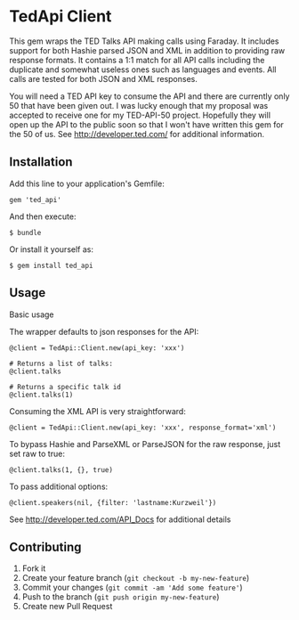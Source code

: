 # TedApi Client

This gem wraps the TED Talks API making calls using Faraday.  It includes support for both Hashie parsed JSON and XML in addition to providing raw response formats.  It contains a 1:1 match for all API calls including the duplicate and somewhat useless ones such as languages and events.  All calls are tested for both JSON and XML responses.

You will need a TED API key to consume the API and there are currently only 50 that have been given out.  I was lucky enough that my proposal was accepted to receive one for my TED-API-50 project.  Hopefully they will open up the API to the public soon so that I won't have written this gem for the 50 of us.  See http://developer.ted.com/ for additional information.

## Installation

Add this line to your application's Gemfile:

    gem 'ted_api'

And then execute:

    $ bundle

Or install it yourself as:

    $ gem install ted_api

## Usage

Basic usage 

The wrapper defaults to json responses for the API:

	@client = TedApi::Client.new(api_key: 'xxx')
	
	# Returns a list of talks:
	@client.talks
	
	# Returns a specific talk id
	@client.talks(1)

Consuming the XML API is very straightforward:

	@client = TedApi::Client.new(api_key: 'xxx', response_format='xml')
	
To bypass Hashie and ParseXML or ParseJSON for the raw response, just set raw to true:
	
	@client.talks(1, {}, true)

To pass additional options:

	@client.speakers(nil, {filter: 'lastname:Kurzweil'})

See http://developer.ted.com/API_Docs for additional details

## Contributing

1. Fork it
2. Create your feature branch (`git checkout -b my-new-feature`)
3. Commit your changes (`git commit -am 'Add some feature'`)
4. Push to the branch (`git push origin my-new-feature`)
5. Create new Pull Request

